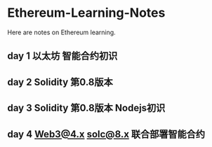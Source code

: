 # Ethereum-Learning-Notes

Here are notes on Ethereum learning.

## day 1 以太坊 智能合约初识

## day 2 Solidity 第0.8版本

## day 3 Solidity 第0.8版本 Nodejs初识

## day 4 Web3@4.x solc@8.x 联合部署智能合约